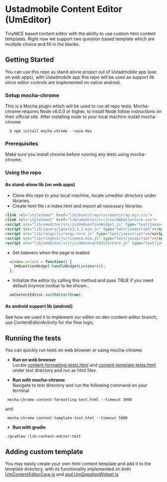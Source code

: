 # Ustadmobile Content Editor (UmEditor)

TinyMCE based content editor with the ability to use custom html content templates.  Right now we support two question based template which are multiple choice and fill in the blanks.
## Getting Started
You can use this repo as stand-alone project out of Ustadmobile app (use on web apps), 
with Ustadmobile app this repo will be used as support lib since editor controls are implemented on native android. 

### Setup mocha-chrome
This is a Mocha plugin which will be used to run all repo tests. Mocha-chrome requires Node v8.0.0 or higher, to install 
Node follow instructions on
 their official site. After installing node to your local machine install mocha-chrome
```
  $ npm install mocha-chrome --save-dev
```
### Prerequisites

Make sure you install chrome before running any tests using mocha-chrome.

### Using the repo
#### As stand-alone lib (on web apps)
* Clone this repo to your local machine, locate umeditor directory under libraries. 
* Create html file i.e index.html and import all necessary libraries.

``` html
<link rel="stylesheet" href="lib/bootstrap/css/bootstrap.min.css">
<link rel="stylesheet" href="lib/umeditor/src/css/UmEditorCore.css">
<script src="lib/umeditor/src/js/UmQuestionWidget.js" type="text/javascript"></script>
<script src="lib/jquery/jquery3.3.1.min.js" type="text/javascript"></script>
<script src="lib/rangy/js/rangy-core.js" type="text/javascript"></script>
<script src="lib/tinymce/js/tinymce.min.js" type="text/javascript"></script>
<script src="lib/umeditor/src/js/UmContentEditorCore.js" type="text/javascript"></script>
```
* Set listeners when the page is loaded
```javascript
  window.onload = function() {
    UmQuestionWidget.handleWidgetListeners();
  };
```
* Initialize the editor by calling this method and pass TRUE if you need default tinymce toolbar to be shown..
```javascript
  umContentEditor.initEditor(true);
```

#### As android support lib (android)
See how we used it to implement our editor on dev-content-editor branch, use ContentEditorActivity for the flow logic.

## Running the tests

You can quickly run tests on web browser or using mocha-chrome.
* <b>Run on web browser</b><br/>
Locate <a href='test/content-formatting-tests.html'>content-formatting-tests.html</a> 
and <a href='test/content-template-tests.html'>content-template-tests.html</a> 
under test directory and run as html files.

* <b>Run with mocha-chrome</b><br/>
Navigate to test directory and run the following command on your terminal<br/>
```
 mocha-chrome content-formatting-test.html --timeout 3000
```
and 
```
 mocha-chrome content-template-test.html --timeout 5000
```

* <b>Run with gradle</b>
 ```
 ./gradlew :lib-content-editor:test
```

## Adding custom template
You may easily create your own html content template and add it to the template directory, 
with its functionality implemented on both  <a href='templates/UmContentEditorCore.js'>UmContentEditorCore.js</a> and <a href='templates/and UmQuestionWidget.js'>and UmQuestionWidget.js</a>

 




